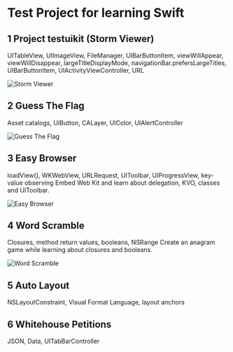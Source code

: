 # Test Project for learning Swift

## 1 Project testuikit (Storm Viewer)

UITableView, UIImageView, FileManager, UIBarButtonItem, viewWillAppear, viewWillDisappear, largeTitleDisplayMode, navigationBar.prefersLargeTitles, UIBarButtonItem, UIActivityViewController, URL

![Storm Viewer](https://psv4.userapi.com/c537232/u1845377/docs/d18/5dabddcdfee9/storm_viewer.gif)

## 2 Guess The Flag 

Asset catalogs, UIButton, CALayer, UIColor, UIAlertController

![Guess The Flag](https://psv4.userapi.com/c536436/u1845377/docs/d28/808e2a66d37b/guessTheFlag.gif)


## 3 Easy Browser

loadView(), WKWebView, URLRequest, UIToolbar, UIProgressView, key-value observing
Embed Web Kit and learn about delegation, KVO, classes and UIToolbar.

![Easy Browser](https://psv4.userapi.com/c505536/u1845377/docs/d49/3a7d2a57aa87/Easu_Browser1.gif)

## 4 Word Scramble

Closures, method return values, booleans, NSRange
Create an anagram game while learning about closures and booleans.

![Word Scramble](https://psv4.userapi.com/c520036/u1845377/docs/d22/707ec7d87eda/word_Scramble.gif)

## 5 Auto Layout

NSLayoutConstraint, Visual Format Language, layout anchors

## 6 Whitehouse Petitions

JSON, Data, UITabBarController
